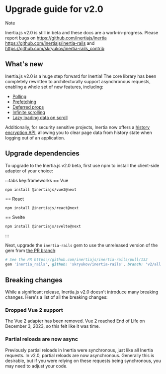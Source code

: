 # Upgrade guide for v2.0

> [!NOTE]
> Inertia.js v2.0 is still in beta and these docs are a work-in-progress. Please report bugs on 
https://github.com/inertiajs/inertia https://github.com/inertiajs/inertia-rails and https://github.com/skryukov/inertia-rails_contrib

## What's new

Inertia.js v2.0 is a huge step forward for Inertia! The core library has been completely rewritten to architecturally support asynchronous requests, enabling a whole set of new features, including:

- [Polling](/guide/polling)
- [Prefetching](/guide/prefetching)
- [Deferred props](/guide/deferred-props)
- [Infinite scrolling](/guide/merging-props)
- [Lazy loading data on scroll](/guide/load-when-visible)

Additionally, for security sensitive projects, Inertia now offers a [history encryption API](/guide/history-encryption), allowing you to clear page data from history state when logging out of an application.

## Upgrade dependencies
To upgrade to the Inertia.js v2.0 beta, first use npm to install the client-side adapter of your choice:

:::tabs key:frameworks
== Vue

```vue
npm install @inertiajs/vue3@next
```

== React

```jsx
npm install @inertiajs/react@next
```

== Svelte

```svelte
npm install @inertiajs/svelte@next
```
:::

Next, upgrade the `inertia-rails` gem to use the unreleased version of the gem from [the PR branch](https://github.com/inertiajs/inertia-rails/pull/132):

```ruby
# See the PR https://github.com/inertiajs/inertia-rails/pull/132
gem 'inertia_rails', github: 'skryukov/inertia-rails', branch: 'v2/all'
```

## Breaking changes

While a significant release, Inertia.js v2.0 doesn't introduce many breaking changes. Here's a list of all the breaking changes:

### Dropped Vue 2 support

The Vue 2 adapter has been removed. Vue 2 reached End of Life on December 3, 2023, so this felt like it was time.

### Partial reloads are now async

Previously partial reloads in Inertia were synchronous, just like all Inertia requests. In v2.0, partial reloads are now asynchronous. Generally this is desirable, but if you were relying on these requests being synchronous, you may need to adjust your code.
